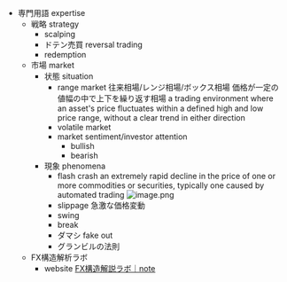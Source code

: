 - 専門用語 expertise
    - 戦略 strategy
        - scalping
        - ドテン売買 reversal trading
        - redemption
    - 市場 market
        - 状態 situation
            - range market 往来相場/レンジ相場/ボックス相場
                価格が一定の値幅の中で上下を繰り返す相場
                a trading environment where an asset's price fluctuates within a defined high and low price range, without a clear trend in either direction
            - volatile market
            - market sentiment/investor attention
                - bullish
                - bearish
        - 現象 phenomena
            - flash crash
                an extremely rapid decline in the price of one or more commodities or securities, typically one caused by automated trading
                ![image.png](学問%20academics/notion/economics/ExportBlock-5173355a-40b0-4550-b453-181e6713355d-Part-1/image%202.png)
            - slippage
                急激な価格変動
            - swing
            - break
            - ダマシ fake out
            - グランビルの法則
    - FX構造解析ラボ
        - website
            [FX構造解説ラボ｜note](https://note.com/fx_structure2025)
